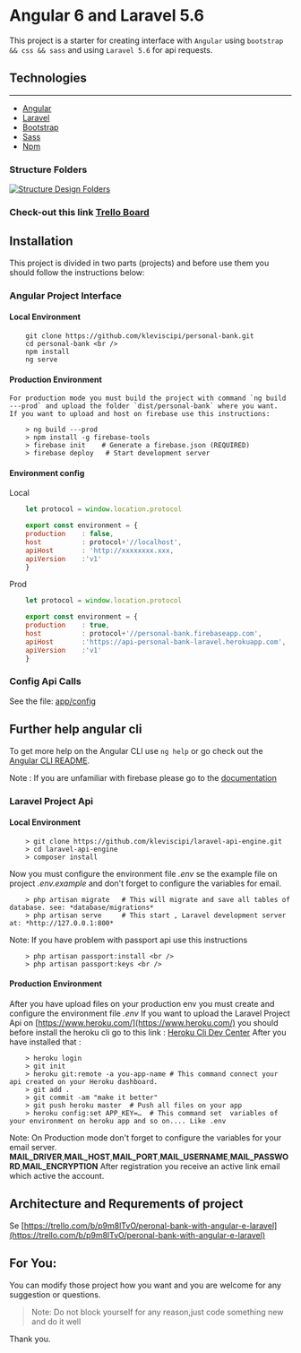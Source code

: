 # Angular 6 and Laravel 5.6 
This project is a starter for creating interface with ` Angular ` using  `bootstrap  && css && sass` and using `Laravel 5.6` for api requests.


## Technologies
----------------
* [Angular](https://angular.io/)
* [Laravel](http://laravel.com)
* [Bootstrap](https://getbootstrap.com/)
* [Sass](https://sass-lang.com/)
* [Npm](https://www.npmjs.com/)

### Structure Folders

[![Structure Design Folders](https://trello-attachments.s3.amazonaws.com/5b222c0fc1111c2c8a3c69a5/5b22662a1b0b25a322809525/458ed4a740941e76b025bb80d4f52cc7/Screenshot_from_2018-07-29_18-16-52.png)](https://trello-attachments.s3.amazonaws.com/5b222c0fc1111c2c8a3c69a5/5b22662a1b0b25a322809525/458ed4a740941e76b025bb80d4f52cc7/Screenshot_from_2018-07-29_18-16-52.png)

### Check-out this link [Trello Board](https://trello.com/b/p9m8lTvO/peronal-bank-with-angular-e-laravel)


## Installation

This project is divided in two parts (projects) and before use them you should follow the instructions below:</p>

### Angular Project Interface
#### Local Environment

```
    git clone https://github.com/kleviscipi/personal-bank.git
    cd personal-bank <br />
    npm install 
    ng serve 
```

#### Production Environment
    For production mode you must build the project with command `ng build ---prod` and upload the folder `dist/personal-bank` where you want.
    If you want to upload and host on firebase use this instructions:
    
```
    > ng build ---prod
    > npm install -g firebase-tools 
    > firebase init    # Generate a firebase.json (REQUIRED)
    > firebase deploy   # Start development server
```
#### Environment config

Local 

```js
    let protocol = window.location.protocol

    export const environment = {
    production    : false,
    host          : protocol+'//localhost',
    apiHost       : 'http://xxxxxxxx.xxx,
    apiVersion    :'v1'           
    }
```
Prod 

```js
    let protocol = window.location.protocol

    export const environment = {
    production    : true,
    host          : protocol+'//personal-bank.firebaseapp.com',
    apiHost       :'https://api-personal-bank-laravel.herokuapp.com',
    apiVersion    :'v1'  
    }
```

### Config Api Calls
See the file: [app/config](https://github.com/kleviscipi/personal-bank/tree/master/src/app/config/)

## Further help angular cli
To get more help on the Angular CLI use `ng help` or go check out the [Angular CLI README](https://github.com/angular/angular-cli/blob/master/README.md).


Note : If you are unfamiliar with firebase please go to the [documentation](https://firebase.google.com/docs/web/setup)

### Laravel Project Api
#### Local Environment 

``` 
    > git clone https://github.com/kleviscipi/laravel-api-engine.git
    > cd laravel-api-engine 
    > composer install
```
Now you must configure the environment file *.env* se the example file on project *.env.example* and don't forget to configure the variables for email.
```
    > php artisan migrate   # This will migrate and save all tables of database. see: *database/migrations*
    > php artisan serve     # This start , Laravel development server at: *http://127.0.0.1:800*

```
Note: If you have problem with passport api use this instructions <br>

```
    > php artisan passport:install <br />
    > php artisan passport:keys <br />
```
#### Production Environment 
After you have upload files on your production env you must create and configure the environment file *.env*
If you want to upload the Laravel Project Api on [https://www.heroku.com/](https://www.heroku.com/) you should before install the heroku cli go to this link : [Heroku Cli Dev Center](https://devcenter.heroku.com/articles/heroku-cli)
After you have installed that : 

```
    > heroku login 
    > git init 
    > heroku git:remote -a you-app-name # This command connect your api created on your Heroku dashboard. 
    > git add .
    > git commit -am "make it better"
    > git push heroku master  # Push all files on your app
    > heroku config:set APP_KEY=…  # This command set  variables of your environment on heroku app and so on.... Like .env
```
                    
Note: On Production mode don't forget to configure the variables for your email server.
**MAIL_DRIVER**,**MAIL_HOST**,**MAIL_PORT**,**MAIL_USERNAME**,**MAIL_PASSWORD**,**MAIL_ENCRYPTION**
After registration you receive an active link email which active the account.

## Architecture and Requrements of project

Se [https://trello.com/b/p9m8lTvO/peronal-bank-with-angular-e-laravel](https://trello.com/b/p9m8lTvO/peronal-bank-with-angular-e-laravel)

## For You:

You can modify those project how you want and you are welcome for any suggestion or questions.

> Note:
> Do not block yourself for any reason,just code something new and do it well


Thank you.
